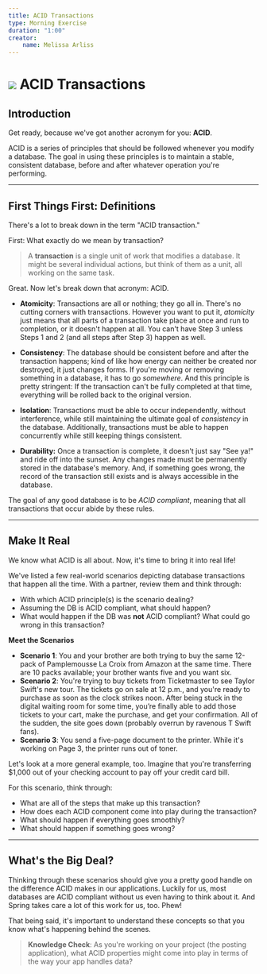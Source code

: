 ```yaml
---
title: ACID Transactions
type: Morning Exercise
duration: "1:00"
creator:
    name: Melissa Arliss
---
```


# ![](https://ga-dash.s3.amazonaws.com/production/assets/logo-9f88ae6c9c3871690e33280fcf557f33.png) ACID Transactions

## Introduction 

Get ready, because we've got another acronym for you: **ACID**.

ACID is a series of principles that should be followed whenever you modify a database. The goal in using these principles is to maintain a stable, consistent database, before and after whatever operation you're performing.

---

## First Things First: Definitions

There's a lot to break down in the term "ACID transaction."

First: What exactly do we mean by transaction?

> A **transaction** is a single unit of work that modifies a database. It might be several individual actions, but think of them as a unit, all working on the same task.

Great. Now let's break down that acronym: ACID.

* **Atomicity**: Transactions are all or nothing; they go all in. There's no cutting corners with transactions. However you want to put it, *atomicity* just means that all parts of a transaction take place at once and run to completion, or it doesn't happen at all. You can't have Step 3 unless Steps 1 and 2 (and all steps after Step 3) happen as well.

* **Consistency**: The database should be consistent before and after the transaction happens; kind of like how energy can neither be created nor destroyed, it just changes forms. If you're moving or removing something in a database, it has to go *somewhere*. And this principle is pretty stringent: If the transaction can't be fully completed at that time, everything will be rolled back to the original version.

* **Isolation**: Transactions must be able to occur independently, without interference, while still maintaining the ultimate goal of *consistency* in the database. Additionally, transactions must be able to happen concurrently while still keeping things consistent.

* **Durability:** Once a transaction is complete, it doesn't just say "See ya!" and ride off into the sunset. Any changes made must be permanently stored in the database's memory. And, if something goes wrong, the record of the transaction still exists and is always accessible in the database.

The goal of any good database is to be *ACID compliant*, meaning that all transactions that occur abide by these rules.

--- 

## Make It Real

We know what ACID is all about. Now, it's time to bring it into real life!

We've listed a few real-world scenarios depicting database transactions that happen all the time. With a partner, review them and think through:
- With which ACID principle(s) is the scenario dealing?
- Assuming the DB is ACID compliant, what should happen?
- What would happen if the DB was **not** ACID compliant? What could go wrong in this transaction?

**Meet the Scenarios**

- **Scenario 1**: You and your brother are both trying to buy the same 12-pack of Pamplemousse La Croix from Amazon at the same time. There are 10 packs available; your brother wants five and you want six.
- **Scenario 2**: You're trying to buy tickets from Ticketmaster to see Taylor Swift's new tour. The tickets go on sale at 12 p.m., and you're ready to purchase as soon as the clock strikes noon. After being stuck in the digital waiting room for some time, you’re finally able to add those tickets to your cart, make the purchase, and get your confirmation. All of the sudden, the site goes down (probably overrun by ravenous T Swift fans).
- **Scenario 3**: You send a five-page document to the printer. While it's working on Page 3, the printer runs out of toner.

Let's look at a more general example, too. Imagine that you're transferring $1,000 out of your checking account to pay off your credit card bill.

For this scenario, think through:
- What are all of the steps that make up this transaction?
- How does each ACID component come into play during the transaction?
- What should happen if everything goes smoothly?
- What should happen if something goes wrong?

---

## What's the Big Deal?

Thinking through these scenarios should give you a pretty good handle on the difference ACID makes in our applications. Luckily for us, most databases are ACID compliant without us even having to think about it. And Spring takes care a lot of this work for us, too. Phew!

That being said, it's important to understand these concepts so that you know what's happening behind the scenes.

> **Knowledge Check**: As you're working on your project (the posting application), what ACID properties might come into play in terms of the way your app handles data?
